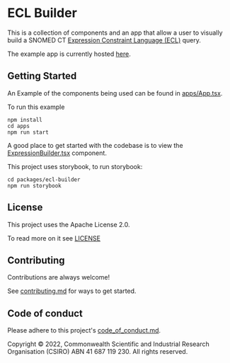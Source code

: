 # ECL Builder

This is a collection of components and an app that allow a user to visually
build a SNOMED CT [Expression Constraint Language (ECL)](http://snomed.org/ecl)
query.

The example app is currently hosted [here](https://go.csiro.au/FwLink/ecl-builder).

## Getting Started

An Example of the components being used can be found in [apps/App.tsx](./apps/ecl-builder-app/src/App.tsx).

To run this example

```
npm install
cd apps
npm run start
```

A good place to get started with the codebase is to view the [ExpressionBuilder.tsx](./packages/ecl-builder/src/components/ExpressionBuilder.tsx) component.

This project uses storybook, to run storybook:

```
cd packages/ecl-builder
npm run storybook
```

## License

This project uses the Apache License 2.0.

To read more on it see [LICENSE](./LICENCE)

## Contributing

Contributions are always welcome!

See [contributing.md](./contributing.md) for ways to get started.

## Code of conduct

Please adhere to this project's [code_of_conduct.md](./code_of_conduct.md).

Copyright © 2022, Commonwealth Scientific and Industrial Research Organisation
(CSIRO) ABN 41 687 119 230. All rights reserved.
